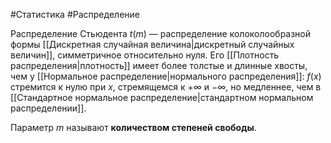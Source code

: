 #Статистика #Распределение 

Распределение Стьюдента $t(m)$ — распределение колоколообразной формы [[Дискретная случайная величина|дискретный случайных величин]], симметричное относительно нуля. Его [[Плотность распределения|плотность]] имеет более толстые и длинные хвосты, чем у [[Нормальное распределение|нормального распределения]]: $f(x)$ стремится к нулю при $x$, стремящемся к $+∞$ и $−∞$, но медленнее, чем в [[Стандартное нормальное распределение|стандартном нормальном распределении]].

Параметр $m$ называют **количеством степеней свободы**.